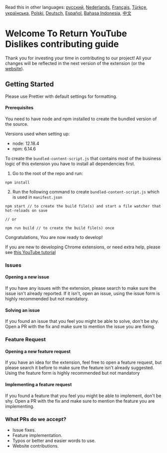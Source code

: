 Read this in other languages: [русский](CONTRIBUTINGru.md), [Nederlands](CONTRIBUTINGnl.md), [Français](CONTRIBUTINGfr.md), [Türkçe](CONTRIBUTINGtr.md), [українська](CONTRIBUTINGuk.md), [Polski](CONTRIBUTINGpl.md), [Deutsch](CONTRIBUTINGde.md), [Español](CONTRIBUTINGes.md), [Bahasa Indonesia](CONTRIBUTINGid.md), [中文](CONTRIBUTINGcn.md)

# Welcome To Return YouTube Dislikes contributing guide

Thank you for investing your time in contributing to our project! All your changes will be reflected in the next version of the extension (or the [website](https://www.returnyoutubedislike.com/)).

## Getting Started

Please use Prettier with default settings for formatting.

#### Prerequisites

You need to have node and npm installed to create the bundled version of the source.

Versions used when setting up:

- node: 12.18.4
- npm: 6.14.6

To create the `bundled-content-script.js` that contains most of the business logic of this extension you have to install all dependencies first.

1. Go to the root of the repo and run:

```
npm install
```

2. Run the following command to create `bundled-content-script.js` which is used in `manifest.json`

```
npm start // to create the build file(s) and start a file watcher that hot-reloads on save

// or

npm run build // to create the build file(s) once
```

Congratulations, You are now ready to develop!

If you are new to developing Chrome extensions, or need extra help, please see [this YouTube tutorial](https://www.youtube.com/watch?v=mdOj6HYE3_0)

### Issues

#### Opening a new issue

If you have any issues with the extension, please search to make sure the issue isn't already reported. If it isn't, open an issue, using the issue form is highly recommended but not mandatory.

#### Solving an issue

If you found an issue that you feel you might be able to solve, don't be shy. Open a PR with the fix and make sure to mention the issue you are fixing.

### Feature Request

#### Opening a new feature request

If you have an idea for the extension, feel free to open a feature request, but please search it before to make sure the feature isn't already suggested. Using the feature form is highly recommended but not mandatory

#### Implementing a feature request

If you found a feature that you feel you might be able to implement, don't be shy. Open a PR with the fix and make sure to mention the feature you are implementing.

### What PRs do we accept?

- Issue fixes.
- Feature implementation.
- Typos or better and easier words to use.
- Website contributions.
